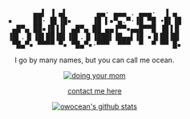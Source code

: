 <div align=center><pre>
      ▄▄▌ ▐ ▄▌       ▄▄· ▄▄▄ . ▄▄▄·  ▐ ▄ 
▪     ██· █▌▐█▪     ▐█ ▌▪▀▄.▀·▐█ ▀█ •█▌▐█
 ▄█▀▄ ██▪▐█▐▐▌ ▄█▀▄ ██ ▄▄▐▀▀▪▄▄█▀▀█ ▐█▐▐▌
▐█▌.▐▌▐█▌██▐█▌▐█▌.▐▌▐███▌▐█▄▄▌▐█ ▪▐▌██▐█▌
 ▀█▄▀▪ ▀▀▀▀ ▀▪ ▀█▄▀▪·▀▀▀  ▀▀▀  ▀  ▀ ▀▀ █▪
</pre>

I go by many names, but you can call me ocean.

[![doing your mom](https://img.shields.io/badge/-click%20here%20for%20free%20pc%20check-indigo?style=for-the-badge)](https://bruhchan.xyz/)

[contact me here](https://seapunk.xyz)

[![owocean's github stats](https://github-readme-stats.vercel.app/api?username=owocean&count_private=true&show_icons=true&theme=nightowl)](https://github.com/owocean/)
